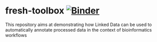 # fresh-toolbox [![Binder](https://mybinder.org/badge_logo.svg)](https://mybinder.org/v2/gh/albangaignard/fresh-toolbox/master?filepath=Reuse-notebook.ipynb)
This repository aims at demonstrating how Linked Data can be used to automatically annotate processed data in the context of bioinformatics workflows

